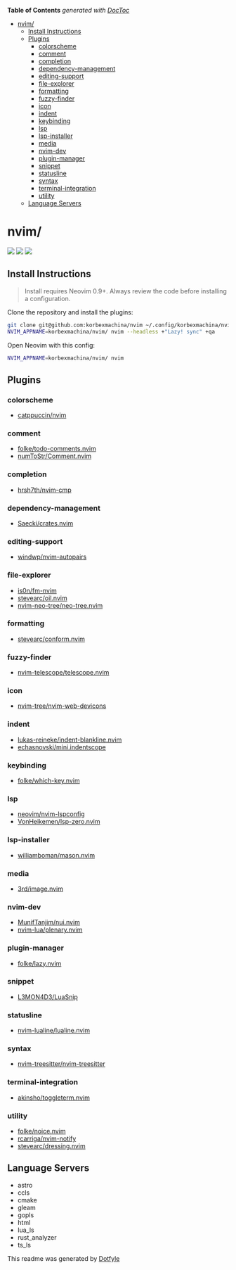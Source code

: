 <!-- START doctoc generated TOC please keep comment here to allow auto update -->
<!-- DON'T EDIT THIS SECTION, INSTEAD RE-RUN doctoc TO UPDATE -->
**Table of Contents**  *generated with [DocToc](https://github.com/thlorenz/doctoc)*

- [nvim/](#nvim)
  - [Install Instructions](#install-instructions)
  - [Plugins](#plugins)
    - [colorscheme](#colorscheme)
    - [comment](#comment)
    - [completion](#completion)
    - [dependency-management](#dependency-management)
    - [editing-support](#editing-support)
    - [file-explorer](#file-explorer)
    - [formatting](#formatting)
    - [fuzzy-finder](#fuzzy-finder)
    - [icon](#icon)
    - [indent](#indent)
    - [keybinding](#keybinding)
    - [lsp](#lsp)
    - [lsp-installer](#lsp-installer)
    - [media](#media)
    - [nvim-dev](#nvim-dev)
    - [plugin-manager](#plugin-manager)
    - [snippet](#snippet)
    - [statusline](#statusline)
    - [syntax](#syntax)
    - [terminal-integration](#terminal-integration)
    - [utility](#utility)
  - [Language Servers](#language-servers)

<!-- END doctoc generated TOC please keep comment here to allow auto update -->

# nvim/

<a href="https://dotfyle.com/korbexmachina/nvim"><img
src="https://dotfyle.com/korbexmachina/nvim/badges/plugins?style=flat" /></a> <a
href="https://dotfyle.com/korbexmachina/nvim"><img
src="https://dotfyle.com/korbexmachina/nvim/badges/leaderkey?style=flat" /></a>
<a href="https://dotfyle.com/korbexmachina/nvim"><img
src="https://dotfyle.com/korbexmachina/nvim/badges/plugin-manager?style=flat"
/></a>


## Install Instructions

 > Install requires Neovim 0.9+. Always review the code before installing a configuration.

Clone the repository and install the plugins:

```sh
git clone git@github.com:korbexmachina/nvim ~/.config/korbexmachina/nvim
NVIM_APPNAME=korbexmachina/nvim/ nvim --headless +"Lazy! sync" +qa
```

Open Neovim with this config:

```sh
NVIM_APPNAME=korbexmachina/nvim/ nvim
```

## Plugins

### colorscheme

+ [catppuccin/nvim](https://dotfyle.com/plugins/catppuccin/nvim)
### comment

+ [folke/todo-comments.nvim](https://dotfyle.com/plugins/folke/todo-comments.nvim)
+ [numToStr/Comment.nvim](https://dotfyle.com/plugins/numToStr/Comment.nvim)
### completion

+ [hrsh7th/nvim-cmp](https://dotfyle.com/plugins/hrsh7th/nvim-cmp)
### dependency-management

+ [Saecki/crates.nvim](https://dotfyle.com/plugins/Saecki/crates.nvim)
### editing-support

+ [windwp/nvim-autopairs](https://dotfyle.com/plugins/windwp/nvim-autopairs)
### file-explorer

+ [is0n/fm-nvim](https://dotfyle.com/plugins/is0n/fm-nvim)
+ [stevearc/oil.nvim](https://dotfyle.com/plugins/stevearc/oil.nvim)
+ [nvim-neo-tree/neo-tree.nvim](https://dotfyle.com/plugins/nvim-neo-tree/neo-tree.nvim)
### formatting

+ [stevearc/conform.nvim](https://dotfyle.com/plugins/stevearc/conform.nvim)
### fuzzy-finder

+ [nvim-telescope/telescope.nvim](https://dotfyle.com/plugins/nvim-telescope/telescope.nvim)
### icon

+ [nvim-tree/nvim-web-devicons](https://dotfyle.com/plugins/nvim-tree/nvim-web-devicons)
### indent

+ [lukas-reineke/indent-blankline.nvim](https://dotfyle.com/plugins/lukas-reineke/indent-blankline.nvim)
+ [echasnovski/mini.indentscope](https://dotfyle.com/plugins/echasnovski/mini.indentscope)
### keybinding

+ [folke/which-key.nvim](https://dotfyle.com/plugins/folke/which-key.nvim)
### lsp

+ [neovim/nvim-lspconfig](https://dotfyle.com/plugins/neovim/nvim-lspconfig)
+ [VonHeikemen/lsp-zero.nvim](https://dotfyle.com/plugins/VonHeikemen/lsp-zero.nvim)
### lsp-installer

+ [williamboman/mason.nvim](https://dotfyle.com/plugins/williamboman/mason.nvim)
### media

+ [3rd/image.nvim](https://dotfyle.com/plugins/3rd/image.nvim)
### nvim-dev

+ [MunifTanjim/nui.nvim](https://dotfyle.com/plugins/MunifTanjim/nui.nvim)
+ [nvim-lua/plenary.nvim](https://dotfyle.com/plugins/nvim-lua/plenary.nvim)
### plugin-manager

+ [folke/lazy.nvim](https://dotfyle.com/plugins/folke/lazy.nvim)
### snippet

+ [L3MON4D3/LuaSnip](https://dotfyle.com/plugins/L3MON4D3/LuaSnip)
### statusline

+ [nvim-lualine/lualine.nvim](https://dotfyle.com/plugins/nvim-lualine/lualine.nvim)
### syntax

+ [nvim-treesitter/nvim-treesitter](https://dotfyle.com/plugins/nvim-treesitter/nvim-treesitter)
### terminal-integration

+ [akinsho/toggleterm.nvim](https://dotfyle.com/plugins/akinsho/toggleterm.nvim)
### utility

+ [folke/noice.nvim](https://dotfyle.com/plugins/folke/noice.nvim)
+ [rcarriga/nvim-notify](https://dotfyle.com/plugins/rcarriga/nvim-notify)
+ [stevearc/dressing.nvim](https://dotfyle.com/plugins/stevearc/dressing.nvim)
## Language Servers

+ astro
+ ccls
+ cmake
+ gleam
+ gopls
+ html
+ lua_ls
+ rust_analyzer
+ ts_ls


 This readme was generated by [Dotfyle](https://dotfyle.com)
